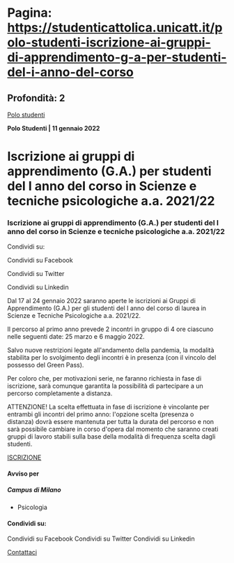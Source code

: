 # Pagina: https://studenticattolica.unicatt.it/polo-studenti-iscrizione-ai-gruppi-di-apprendimento-g-a-per-studenti-del-i-anno-del-corso

## Profondità: 2

[Polo studenti](avvisi-polo-studenti)


**Polo Studenti
| 11 gennaio 2022**

# Iscrizione ai gruppi di apprendimento (G.A.) per studenti del I anno del corso in Scienze e tecniche psicologiche a.a. 2021/22

### Iscrizione ai gruppi di apprendimento (G.A.) per studenti del I anno del corso in Scienze e tecniche psicologiche a.a. 2021/22

Condividi su:

Condividi su Facebook

Condividi su Twitter

Condividi su Linkedin

Dal 17 al 24 gennaio 2022 saranno aperte le iscrizioni ai Gruppi di Apprendimento (G.A.) per gli studenti del I anno del corso di laurea in Scienze e Tecniche Psicologiche a.a. 2021/22.

Il percorso al primo anno prevede 2 incontri in gruppo di 4 ore ciascuno nelle seguenti date: 25 marzo e 6 maggio 2022.

Salvo nuove restrizioni legate all'andamento della pandemia, la modalità stabilita per lo svolgimento degli incontri è in presenza (con il vincolo del possesso del Green Pass).

Per coloro che, per motivazioni serie, ne faranno richiesta in fase di iscrizione, sarà comunque garantita la possibilità di partecipare a un percorso completamente a distanza.

ATTENZIONE! La scelta effettuata in fase di iscrizione è vincolante per entrambi gli incontri del primo anno: l'opzione scelta (presenza o distanza) dovrà essere mantenuta per tutta la durata del percorso e non sarà possibile cambiare in corso d'opera dal momento che saranno creati gruppi di lavoro stabili sulla base della modalità di frequenza scelta dagli studenti.

[ISCRIZIONE](https://segreteria-online.unicatt.it/curriculum/)

#### Avviso per

##### Campus di Milano

* Psicologia

#### Condividi su:

Condividi su Facebook
Condividi su Twitter
Condividi su Linkedin

[Contattaci](home-contatti "Contattaci")